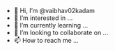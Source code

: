 - 👋 Hi, I’m @vaibhav02kadam
- 👀 I’m interested in ...
- 🌱 I’m currently learning ...
- 💞️ I’m looking to collaborate on ...
- 📫 How to reach me ...

<!---
vaibhav02kadam/vaibhav02kadam is a ✨ special ✨ repository because its `README.md` (this file) appears on your GitHub profile.
You can click the Preview link to take a look at your changes.
--->
